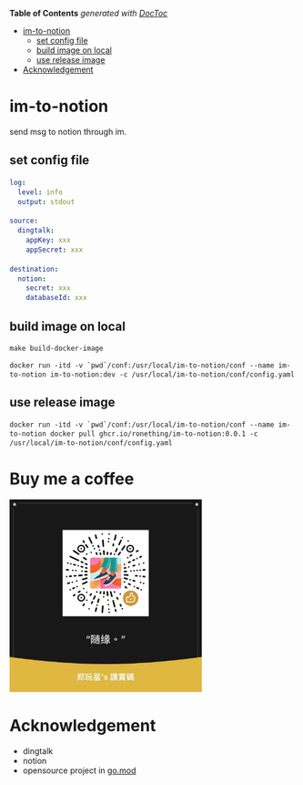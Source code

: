 <!-- START doctoc generated TOC please keep comment here to allow auto update -->
<!-- DON'T EDIT THIS SECTION, INSTEAD RE-RUN doctoc TO UPDATE -->
**Table of Contents**  *generated with [DocToc](https://github.com/thlorenz/doctoc)*

- [im-to-notion](#im-to-notion)
  - [set config file](#set-config-file)
  - [build image on local](#build-image-on-local)
  - [use release image](#use-release-image)
- [Acknowledgement](#acknowledgement)

<!-- END doctoc generated TOC please keep comment here to allow auto update -->

# im-to-notion

send msg to notion through im.

## set config file

```yaml
log:
  level: info
  output: stdout

source:
  dingtalk:
    appKey: xxx
    appSecret: xxx

destination:
  notion:
    secret: xxx
    databaseId: xxx
```

## build image on local

```shell
make build-docker-image
```

```shell
docker run -itd -v `pwd`/conf:/usr/local/im-to-notion/conf --name im-to-notion im-to-notion:dev -c /usr/local/im-to-notion/conf/config.yaml
```

## use release image

```shell
docker run -itd -v `pwd`/conf:/usr/local/im-to-notion/conf --name im-to-notion docker pull ghcr.io/ronething/im-to-notion:0.0.1 -c /usr/local/im-to-notion/conf/config.yaml
```

# Buy me a coffee

<img src="https://github.com/ronething/ronething/blob/master/images/wechat.jpg?raw=true" alt="wechat" style="zoom:33%;" />

# Acknowledgement

- dingtalk
- notion
- opensource project in [go.mod](./go.mod)
